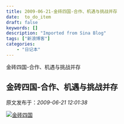 ```yaml
---
title: 2009-06-21-金砖四国-合作、机遇与挑战并存
date:  to_do_item
draft: false
keywords: []
description: "Imported from Sina Blog"
tags: ["新浪博客"]
categories: 
    - "日记本"
---
```

金砖四国-合作、机遇与挑战并存
## 金砖四国-合作、机遇与挑战并存

 原文发布于：*2009-06-21 12:01:38*

[![金砖四国](https&#58;//lpqaaa.bay.livefilestore.com/y1mN-MbzzlJRhGWJflHGiVGjNIKQfmDxiYTqoxsEt13RxcBk7shPgmXY6pn4uXFDSkvgIXaA8FFrn2W1N8mB1HaYJOIqpgz0nJorFb8lsmyCZTvSFanGiEqYR6bCbgHB0TxM7QM0_Dkh4Y0SRDKYDEY3Q/%E9%87%91%E7%A0%96%E5%9B%9B%E5%9B%BD_thumb[2].jpg)](https&#58;//lpqaaa.bay.livefilestore.com/y1mjfzBO4G5klNa5dMLIqu6lu7keQf5YuqlsHB0S0LyU6hgyaNUtRUpqsRFj87hCcaWsHDIgetnlAJYou6AglFnOxDtRFfJD_chGPn2w0pQB0sSlvWDsv4n8JW-94m4-xTIPOMUmhWGlAuvH0npXbiZPQ/%E9%87%91%E7%A0%96%E5%9B%9B%E5%9B%BD[4].jpg)


